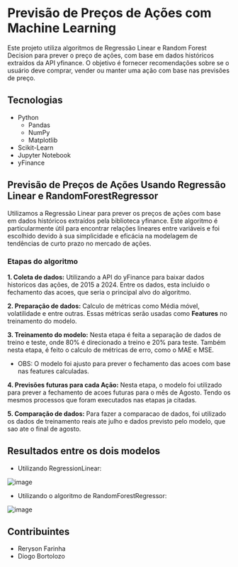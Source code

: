 # Previsão de Preços de Ações com Machine Learning
Este projeto utiliza algoritmos de Regressão Linear e Random Forest Decision para prever o preço de ações, com base em dados históricos extraídos da API yfinance. O objetivo é fornecer recomendações sobre se o usuário deve comprar, vender ou manter uma ação com base nas previsões de preço. 

## Tecnologias 
 - Python
   - Pandas 
   - NumPy
   - Matplotlib
 - Scikit-Learn
 - Jupyter Notebook
 - yFinance

## Previsão de Preços de Ações Usando Regressão Linear e RandomForestRegressor
Utilizamos a Regressão Linear para prever os preços de ações com base em dados históricos extraídos pela biblioteca yfinance. Este algoritmo é particularmente útil para encontrar relações lineares entre variáveis e foi escolhido devido à sua simplicidade e eficácia na modelagem de tendências de curto prazo no mercado de ações.

### Etapas do algoritmo
**1. Coleta de dados:** Utilizando a API do yFinance para baixar dados historicos das ações, de 2015 a 2024. Entre os dados, esta incluido o fechamento das acoes, que seria o principal alvo do algoritmo.

**2. Preparação de dados:** Calculo de métricas como Média móvel, volatilidade e entre outras. Essas métricas serão usadas como **Features** no treinamento do modelo.

**3. Treinamento do modelo:** Nesta etapa é feita a separação de dados de treino e teste, onde 80% é direcionado a treino e 20% para teste. Também nesta etapa, é feito o calculo de métricas de erro, como o MAE e MSE.
 - OBS: O modelo foi ajusto para prever o fechamento das acoes com base nas features calculadas.
   
**4. Previsões futuras para cada Ação:** Nesta etapa, o modelo foi utilizado para prever a fechamento de acoes futuras para o mês de Agosto. Tendo os mesmos processos que foram executados nas etapas ja citadas.

**5. Comparação de dados:** Para fazer a comparacao de dados, foi utilizado os dados de treinamento reais ate julho e dados previsto pelo modelo, que sao ate o final de agosto. 

## Resultados entre os dois modelos
- Utilizando RegressionLinear:
  
![image](https://github.com/user-attachments/assets/77c738a4-4d2a-421d-8bba-741b329f96ad)
 
- Utilizando o algoritmo de RandomForestRegressor:

![image](https://github.com/user-attachments/assets/a7af8e45-9f7f-482f-903d-1976c8475f7e)

## Contribuintes
- Reryson Farinha
- Diogo Bortolozo






   
